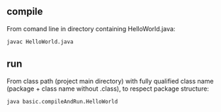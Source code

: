 ## compile

From comand line in directory containing HelloWorld.java:

```bash
javac HelloWorld.java
```

## run

From class path (project main directory) with fully qualified class name (package + class name  without .class), 
to respect package structure:

```bash
java basic.compileAndRun.HelloWorld
```